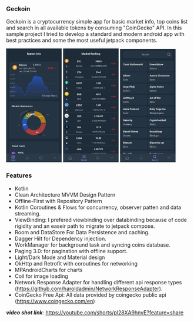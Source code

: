 ### Geckoin
Geckoin is a cryptocurrency simple app for basic market info, top coins list and search in all available tokens by consuming "CoinGecko" API.
In this sample project I tried to develop a standard and modern android app with best practices and some the most useful jetpack components.  

<p float="left">
<img src="screenshots/1_dark_screen_home.jpg" width="30%"/>
<img src="screenshots/2_dark_screen_list.jpg" width="30%"/>
<img src="screenshots/3_dark_screen_search.jpg" width="30%"/>
</p>


### Features
* Kotlin
* Clean Architecture MVVM Design Pattern
* Offline-First with Repository Pattern
* Kotlin Coroutines & Flows for concurrency, observer patten and data streaming.
* ViewBinding: I prefered viewbinding over databinding because of code rigidity and an easeir path to migrate to jetpack compose.
* Room and DataStore For Data Persistence and caching. 
* Dagger Hilt for Dependency injection. 
* WorkManager for background task and syncing coins database.
* Paging 3.0: for pagination with offline support. 
* Light/Dark Mode and Material design
* OkHttp and Retrofit with coroutines for networking
* MPAndroidCharts for charts
* Coil for image loading
* Network Response Adapter for handling different api response types (https://github.com/haroldadmin/NetworkResponseAdapter).
* CoinGecko Free Api: All data provided by coingecko public api (https://www.coingecko.com/en)

***video shot link***: https://youtube.com/shorts/pl28XA9hnvE?feature=share

<!-- [![work doesn't happen at work](http://i.imgur.com/ASYsjjX.png)](https://youtube.com/shorts/pl28XA9hnvE "Geckoin Preview - Click to Watch!")
https://youtu.be/pl28XA9hnvE?t=2 -->

